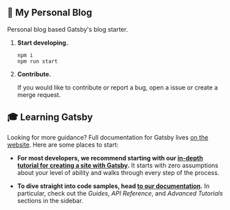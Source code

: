 ## 🚀 My Personal Blog

Personal blog based Gatsby's blog starter.


1.  **Start developing.**

    ```shell
    npm i
    npm run start
    ```

2. **Contribute.**

    If you would like to contribute or report a bug, open a issue or create a merge request.
    
## 🎓 Learning Gatsby

Looking for more guidance? Full documentation for Gatsby lives [on the website](https://www.gatsbyjs.com/). Here are some places to start:

- **For most developers, we recommend starting with our [in-depth tutorial for creating a site with Gatsby](https://www.gatsbyjs.com/tutorial/).** It starts with zero assumptions about your level of ability and walks through every step of the process.

- **To dive straight into code samples, head [to our documentation](https://www.gatsbyjs.com/docs/).** In particular, check out the _Guides_, _API Reference_, and _Advanced Tutorials_ sections in the sidebar.
